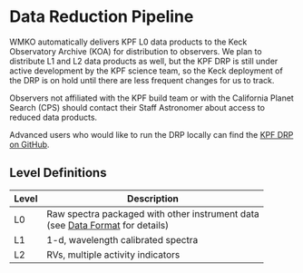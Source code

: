 # Data Reduction Pipeline

WMKO automatically delivers KPF L0 data products to the Keck Observatory Archive (KOA) for distribution to observers. We plan to distribute L1 and L2 data products as well, but the KPF DRP is still under active development by the KPF science team, so the Keck deployment of the DRP is on hold until there are less frequent changes for us to track.

Observers not affiliated with the KPF build team or with the California Planet Search (CPS) should contact their Staff Astronomer about access to reduced data products.

Advanced users who would like to run the DRP locally can find the [KPF DRP on GitHub](https://github.com/Keck-DataReductionPipelines/KPF-Pipeline).

## Level Definitions

| Level | Description |
| ----- | ----------- |
| L0 | Raw spectra packaged with other instrument data<br>(see [Data Format](dataformat.md) for details) |
| L1 | 1-d, wavelength calibrated spectra |
| L2 | RVs, multiple activity indicators |